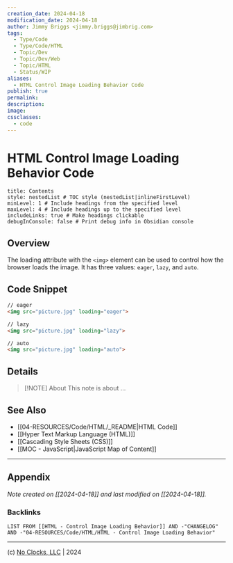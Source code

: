 ```yaml
---
creation_date: 2024-04-18
modification_date: 2024-04-18
author: Jimmy Briggs <jimmy.briggs@jimbrig.com>
tags:
  - Type/Code
  - Type/Code/HTML
  - Topic/Dev
  - Topic/Dev/Web
  - Topic/HTML
  - Status/WIP
aliases:
  - HTML Control Image Loading Behavior Code
publish: true
permalink:
description:
image:
cssclasses:
  - code
---
```


# HTML Control Image Loading Behavior Code

```table-of-contents
title: Contents 
style: nestedList # TOC style (nestedList|inlineFirstLevel)
minLevel: 1 # Include headings from the specified level
maxLevel: 4 # Include headings up to the specified level
includeLinks: true # Make headings clickable
debugInConsole: false # Print debug info in Obsidian console
```

## Overview

The loading attribute with the `<img>` element can be used to control how the browser loads the image. It has three values: `eager`, `lazy`, and `auto`.

## Code Snippet

```html
// eager
<img src="picture.jpg" loading="eager">

// lazy
<img src="picture.jpg" loading="lazy">

// auto
<img src="picture.jpg" loading="auto">
```

## Details

> [!NOTE] About
> This note is about ...

## See Also

- [[04-RESOURCES/Code/HTML/_README|HTML Code]]
- [[Hyper Text Markup Language (HTML)]]
- [[Cascading Style Sheets (CSS)]]
- [[MOC - JavaScript|JavaScript Map of Content]]


***

## Appendix

*Note created on [[2024-04-18]] and last modified on [[2024-04-18]].*

### Backlinks

```dataview
LIST FROM [[HTML - Control Image Loading Behavior]] AND -"CHANGELOG" AND -"04-RESOURCES/Code/HTML/HTML - Control Image Loading Behavior"
```

***

(c) [No Clocks, LLC](https://github.com/noclocks) | 2024
